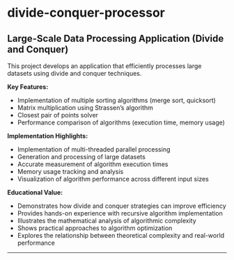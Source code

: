# divide-conquer-processor

## Large-Scale Data Processing Application (Divide and Conquer)

This project develops an application that efficiently processes large datasets using divide and conquer techniques.

**Key Features:**

- Implementation of multiple sorting algorithms (merge sort, quicksort)
- Matrix multiplication using Strassen’s algorithm
- Closest pair of points solver
- Performance comparison of algorithms (execution time, memory usage)

**Implementation Highlights:**

- Implementation of multi-threaded parallel processing
- Generation and processing of large datasets
- Accurate measurement of algorithm execution times
- Memory usage tracking and analysis
- Visualization of algorithm performance across different input sizes

**Educational Value:**

- Demonstrates how divide and conquer strategies can improve efficiency
- Provides hands-on experience with recursive algorithm implementation
- Illustrates the mathematical analysis of algorithmic complexity
- Shows practical approaches to algorithm optimization
- Explores the relationship between theoretical complexity and real-world performance

---

